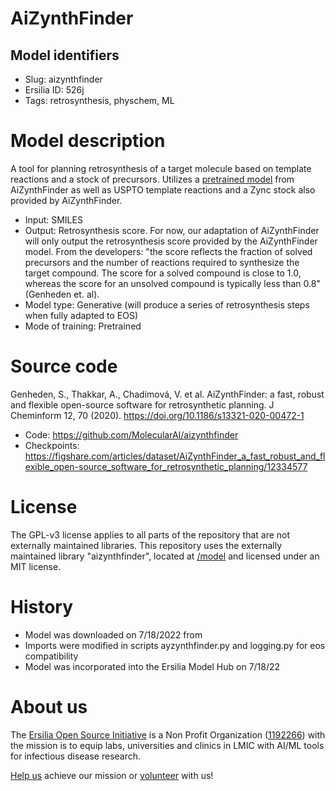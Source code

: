 # AiZynthFinder
## Model identifiers
- Slug: aizynthfinder
- Ersilia ID: 526j
- Tags: retrosynthesis, physchem, ML

# Model description
A tool for planning retrosynthesis of a target molecule based on template reactions and a stock of precursors. Utilizes a [pretrained model](https://figshare.com/articles/dataset/AiZynthFinder_a_fast_robust_and_flexible_open-source_software_for_retrosynthetic_planning/12334577) from AiZynthFinder as well as USPTO template reactions and a Zync stock also provided by AiZynthFinder.
- Input: SMILES
- Output: Retrosynthesis score. For now, our adaptation of AiZynthFinder will only output the retrosynthesis score provided by the AiZynthFinder model. From the developers: "the score reflects the fraction of solved precursors and the number of reactions required to synthesize the target compound. The score for a solved compound is close to 1.0, whereas the score for an unsolved compound is typically less than 0.8" (Genheden et. al).
- Model type: Generative (will produce a series of retrosynthesis steps when fully adapted to EOS)
- Mode of training: Pretrained

# Source code
Genheden, S., Thakkar, A., Chadimová, V. et al. AiZynthFinder: a fast, robust and flexible open-source software for retrosynthetic planning. J Cheminform 12, 70 (2020). https://doi.org/10.1186/s13321-020-00472-1
- Code: https://github.com/MolecularAI/aizynthfinder
- Checkpoints: https://figshare.com/articles/dataset/AiZynthFinder_a_fast_robust_and_flexible_open-source_software_for_retrosynthetic_planning/12334577

# License
The GPL-v3 license applies to all parts of the repository that are not externally maintained libraries. This repository uses the externally maintained library "aizynthfinder", located at [/model](https://github.com/ersilia-os/eos526j/tree/main/model) and licensed under an MIT license.

# History 
- Model was downloaded on 7/18/2022 from  
- Imports were modified in scripts ayzynthfinder.py and logging.py for eos compatibility
- Model was incorporated into the Ersilia Model Hub on 7/18/22

# About us
The [Ersilia Open Source Initiative](https://ersilia.io) is a Non Profit Organization ([1192266](https://register-of-charities.charitycommission.gov.uk/charity-search/-/charity-details/5170657/full-print)) with the mission is to equip labs, universities and clinics in LMIC with AI/ML tools for infectious disease research.

[Help us](https://www.ersilia.io/donate) achieve our mission or [volunteer](https://www.ersilia.io/volunteer) with us!
